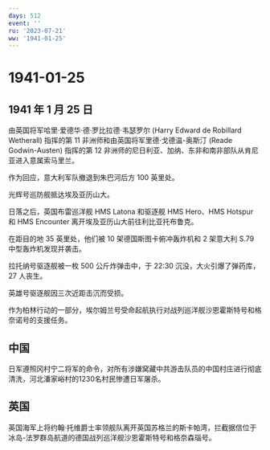 ```yaml
---
days: 512
event: ''
ru: '2023-07-21'
ww: '1941-01-25'
---
```


# 1941-01-25

## 1941 年 1 月 25 日

由英国将军哈里·爱德华·德·罗比拉德·韦瑟罗尔 (Harry Edward de Robillard
Wetherall) 指挥的第 11 非洲师和由英国将军里德·戈德温-奥斯汀 (Reade
Godwin-Austen) 指挥的第 12
非洲师的尼日利亚、加纳、东非和南非部队从肯尼亚进入意属索马里兰。

作为回应，意大利军队撤退到朱巴河后方 100 英里处。

光辉号巡防舰抵达埃及亚历山大。

日落之后，英国布雷巡洋舰 HMS Latona 和驱逐舰 HMS Hero、HMS Hotspur 和
HMS Encounter 离开埃及亚历山大前往利比亚托布鲁克。

在距目的地 35 英里处，他们被 10 架德国斯图卡俯冲轰炸机和 2 架意大利 S.79
中型轰炸机发现并袭击。

拉托纳号驱逐舰被一枚 500 公斤炸弹击中，于 22:30
沉没，大火引爆了弹药库，27 人丧生。

英雄号驱逐舰因三次近距击沉而受损。

作为柏林行动的一部分，埃尔姆兰号受命起航执行对战列巡洋舰沙恩霍斯特号和格奈诺号的支援任务。

## 中国

日军遵照冈村宁二将军的命令，对所有涉嫌窝藏中共游击队员的中国村庄进行彻底清洗，河北潘家峪村的1230名村民惨遭日军屠杀。

## 英国

英国海军上将约翰·托维爵士率领舰队离开英国苏格兰的斯卡帕湾，拦截据信位于冰岛-法罗群岛航道的德国战列巡洋舰沙恩霍斯特号和格奈森瑙号。